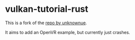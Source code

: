 # vulkan-tutorial-rust

This is a fork of the [repo by unknownue](https://github.com/unknownue/vulkan-tutorial-rust).

It aims to add an OpenVR example, but currently just crashes.
